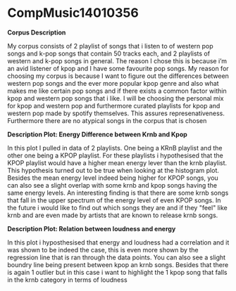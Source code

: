 # CompMusic14010356

**Corpus Description**

My corpus consists of 2 playlist of songs that i listen to of western pop songs and k-pop songs that contain 50 tracks each, and 2 playlists of western and k-pop songs in general. The reason I chose this is because i’m an avid listener of kpop and I have some favourite pop songs. My reason for choosing my corpus is because I want to figure out the differences between western pop songs and the ever more popular kpop genre and also what makes me like certain pop songs and if there exists a common factor within kpop and western pop songs that i like. I will be choosing the personal mix for kpop and western pop and furthermore curated playlists for kpop and western pop made by spotify themselves. This assures represenativeness. Furthermore there are no atypical songs in the corpus that is chosen

**Description Plot: Energy Difference between Krnb and Kpop**

In this plot I pulled in data of 2 playlists. One being a KRnB playlist and the other one being a KPOP playlist. For these playlists i hypothesised that the KPOP playlist would have a higher mean energy lever than the krnb playlist. This hypothesis turned out to be true when looking at the histogram plot. Besides the mean energy level indeed being higher for KPOP songs, you can also see a slight overlap with some krnb and kpop songs having the same energy levels. An interesting finding is that there are some krnb songs that fall in the upper spectrum of the energy level of even KPOP songs. In the future i would like to find out which songs they are and if they "feel" like krnb and are even made by artists that are known to release krnb songs. 

**Description Plot: Relation between loudness and energy**

In this plot i hyposthesised that energy and loudness had a correlation and it was shown to be indeed the case, this is even more shown by the regression line that is ran through the data points. You can also see a slight boundry line being present between kpop an krnb songs. Besides that there is again 1 outlier but in this case i want to highlight the 1 kpop song that falls in the krnb category in terms of loudness

